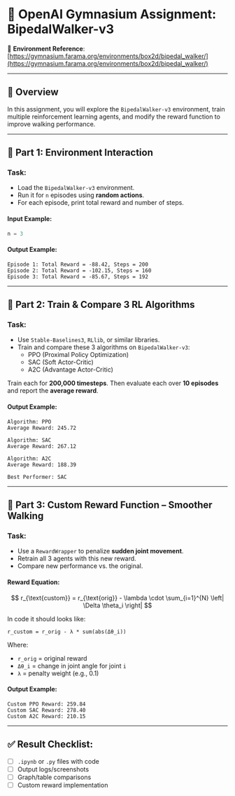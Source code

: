
# 🦿 OpenAI Gymnasium Assignment: BipedalWalker-v3

🔗 **Environment Reference**:  
[https://gymnasium.farama.org/environments/box2d/bipedal_walker/](https://gymnasium.farama.org/environments/box2d/bipedal_walker/)

---

## 🎯 Overview
In this assignment, you will explore the `BipedalWalker-v3` environment, train multiple reinforcement learning agents, and modify the reward function to improve walking performance.

---

## 🔶 Part 1: Environment Interaction

### Task:
- Load the `BipedalWalker-v3` environment.
- Run it for `n` episodes using **random actions**.
- For each episode, print total reward and number of steps.

#### Input Example:
```python
n = 3
```

#### Output Example:
```
Episode 1: Total Reward = -88.42, Steps = 200
Episode 2: Total Reward = -102.15, Steps = 160
Episode 3: Total Reward = -85.67, Steps = 192
```

---

## 🔶 Part 2: Train & Compare 3 RL Algorithms

### Task:
- Use `Stable-Baselines3`, `RLlib`, or similar libraries.
- Train and compare these 3 algorithms on `BipedalWalker-v3`:
  - PPO (Proximal Policy Optimization)
  - SAC (Soft Actor-Critic)
  - A2C (Advantage Actor-Critic)

Train each for **200,000 timesteps**. Then evaluate each over **10 episodes** and report the **average reward**.

#### Output Example:
```
Algorithm: PPO
Average Reward: 245.72

Algorithm: SAC
Average Reward: 267.12

Algorithm: A2C
Average Reward: 188.39

Best Performer: SAC
```

---

## 🔶 Part 3: Custom Reward Function – Smoother Walking

### Task:
- Use a `RewardWrapper` to penalize **sudden joint movement**.
- Retrain all 3 agents with this new reward.
- Compare new performance vs. the original.

#### Reward Equation:
$$
r_{\text{custom}} = r_{\text{orig}} - \lambda \cdot \sum_{i=1}^{N} \left| \Delta \theta_i \right|
$$

In code it should looks like:
```
r_custom = r_orig - λ * sum(abs(Δθ_i))
```

Where:
- `r_orig` = original reward
- `Δθ_i` = change in joint angle for joint `i`
- `λ` = penalty weight (e.g., 0.1)

#### Output Example:
```
Custom PPO Reward: 259.84
Custom SAC Reward: 278.40
Custom A2C Reward: 210.15
```

---

## ✅ Result Checklist:
- [ ] `.ipynb` or `.py` files with code
- [ ] Output logs/screenshots
- [ ] Graph/table comparisons
- [ ] Custom reward implementation
<!-- - [ ] Short summary report -->
